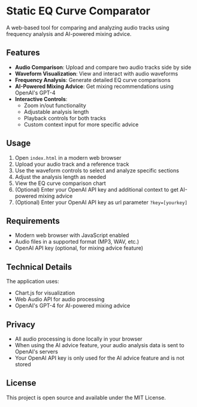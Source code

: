 # Static EQ Curve Comparator

A web-based tool for comparing and analyzing audio tracks using frequency analysis and AI-powered mixing advice.

## Features

- **Audio Comparison**: Upload and compare two audio tracks side by side
- **Waveform Visualization**: View and interact with audio waveforms
- **Frequency Analysis**: Generate detailed EQ curve comparisons
- **AI-Powered Mixing Advice**: Get mixing recommendations using OpenAI's GPT-4
- **Interactive Controls**: 
  - Zoom in/out functionality
  - Adjustable analysis length
  - Playback controls for both tracks
  - Custom context input for more specific advice

## Usage

1. Open `index.html` in a modern web browser
2. Upload your audio track and a reference track
3. Use the waveform controls to select and analyze specific sections
4. Adjust the analysis length as needed
5. View the EQ curve comparison chart
6. (Optional) Enter your OpenAI API key and additional context to get AI-powered mixing advice
7. (Optional) Enter your OpenAI API key as url parameter `?key=[yourkey]`

## Requirements

- Modern web browser with JavaScript enabled
- Audio files in a supported format (MP3, WAV, etc.)
- OpenAI API key (optional, for mixing advice feature)

## Technical Details

The application uses:
- Chart.js for visualization
- Web Audio API for audio processing
- OpenAI's GPT-4 for AI-powered mixing advice

## Privacy

- All audio processing is done locally in your browser
- When using the AI advice feature, your audio analysis data is sent to OpenAI's servers
- Your OpenAI API key is only used for the AI advice feature and is not stored

## License

This project is open source and available under the MIT License.
